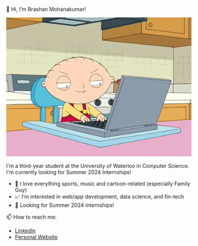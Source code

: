 👋 Hi, I’m Brashan Mohanakumar!

![](https://github.com/brashanm/brashanm/blob/main/familyGuy.gif)

I'm a third-year student at the University of Waterloo in Computer Science. I'm currently looking for Summer 2024 Internships!

- 🤩 I love everything sports, music and cartoon-related (especially Family Guy)
- 📈 I’m interested in web/app development, data science, and fin-tech
- 👀 Looking for Summer 2024 internships!

📫 How to reach me:
- <a href="https://www.linkedin.com/in/brashan-mohanakumar" alt="">Linkedin</a>
- <a href="https://brashanm.github.io" alt="">Personal Website</a>

